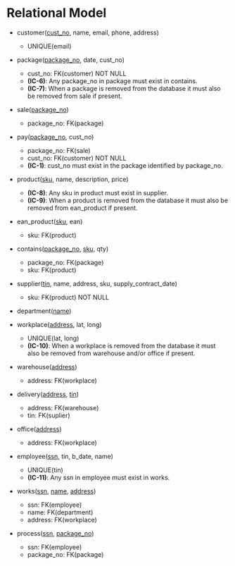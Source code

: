 # Relational Model

- customer(<ins>cust_no</ins>, name, email, phone, address)
    - UNIQUE(email)

- package(<ins>package_no</ins>, date, cust_no)
    - cust_no: FK(customer) NOT NULL
    - **(IC-6)**: Any package_no in package must exist in contains.
    - **(IC-7)**: When a package is removed from the database it must also be removed from sale if present.

- sale(<ins>package_no</ins>)
    - package_no: FK(package)

- pay(<ins>package_no</ins>, cust_no)
    - package_no: FK(sale)
    - cust_no: FK(customer) NOT NULL
    - **(IC-1)**: cust_no must exist in the package identified by package_no.

- product(<ins>sku</ins>, name, description, price)
    - **(IC-8)**: Any sku in product must exist in supplier.
    - **(IC-9)**: When a product is removed from the database it must also be removed from ean_product if present.

- ean_product(<ins>sku</ins>, ean)
    - sku: FK(product)

- contains(<ins>package_no</ins>, <ins>sku</ins>, qty)
    - package_no: FK(package)
    - sku: FK(product)

- supplier(<ins>tin</ins>, name, address, sku, supply_contract_date)
    - sku: FK(product) NOT NULL

- department(<ins>name</ins>)

- workplace(<ins>address</ins>, lat, long)
    - UNIQUE(lat, long)
    - **(IC-10)**: When a workplace is removed from the database it must also be removed from warehouse and/or office if present.

- warehouse(<ins>address</ins>)
    - address: FK(workplace)

- delivery(<ins>address</ins>, <ins>tin</ins>)
    - address: FK(warehouse)
    - tin: FK(suplier)

- office(<ins>address</ins>)
    - address: FK(workplace)

- employee(<ins>ssn</ins>, tin, b_date, name)
    - UNIQUE(tin)
    - **(IC-11)**: Any ssn in employee must exist in works.

- works(<ins>ssn</ins>, <ins>name</ins>, <ins>address</ins>)
    - ssn: FK(employee)
    - name: FK(department)
    - address: FK(workplace)

- process(<ins>ssn</ins>, <ins>package_no</ins>)
    - ssn: FK(employee)
    - package_no: FK(package)
